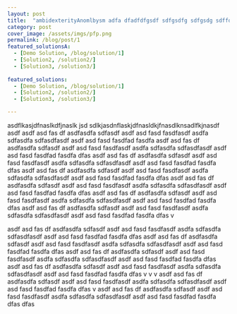 ```yaml
---
layout: post
title:  "ambidexterityAnomlbysm adfa dfadfdfgsdf sdfgsdfg sdfgsdg sdffdg sdfd"
category: post
cover_image: /assets/imgs/pfp.png
permalink: /blog/post/1
featured_solutionsA:
  - [Demo Solution, /blog/solution/1]
  - [Solution2, /solution2/]
  - [Solution3, /solution3/]
  
featured_solutions:
  - [Demo Solution, /blog/solution/1]
  - [Solution2, /solution2/]
  - [Solution3, /solution3/]

---
```



asdflkasjdfnaslkdfjnaslk jsd sdlkjasdnflaskjdfnasldkjfnasdlknsadlfkjnasdf
asdf
asdf
asd
fas
df
asdfasdfa
sdfasdf
asdf
asd
fasd
fasdfasdf
asdfa
sdfasdfa
sdfasdfasdf
asdf
asd
fasd
fasdfad
fasdfa
asdf
asd
fas
df
asdfasdfa
sdfasdf
asdf
asd
fasd
fasdfasdf
asdfa
sdfasdfa
sdfasdfasdf
asdf
asd
fasd
fasdfad
fasdfa
dfas
asdf
asd
fas
df
asdfasdfa
sdfasdf
asdf
asd
fasd
fasdfasdf
asdfa
sdfasdfa
sdfasdfasdf
asdf
asd
fasd
fasdfad
fasdfa
dfas
asdf
asd
fas
df
asdfasdfa
sdfasdf
asdf
asd
fasd
fasdfasdf
asdfa
sdfasdfa
sdfasdfasdf
asdf
asd
fasd
fasdfad
fasdfa
dfas
asdf
asd
fas
df
asdfasdfa
sdfasdf
asdf
asd
fasd
fasdfasdf
asdfa
sdfasdfa
sdfasdfasdf
asdf
asd
fasd
fasdfad
fasdfa
dfas
asdf
asd
fas
df
asdfasdfa
sdfasdf
asdf
asd
fasd
fasdfasdf
asdfa
sdfasdfa
sdfasdfasdf
asdf
asd
fasd
fasdfad
fasdfa
dfas
asdf
asd
fas
df
asdfasdfa
sdfasdf
asdf
asd
fasd
fasdfasdf
asdfa
sdfasdfa
sdfasdfasdf
asdf
asd
fasd
fasdfad
fasdfa
dfas
v

asdf
asd
fas
df
asdfasdfa
sdfasdf
asdf
asd
fasd
fasdfasdf
asdfa
sdfasdfa
sdfasdfasdf
asdf
asd
fasd
fasdfad
fasdfa
dfas
asdf
asd
fas
df
asdfasdfa
sdfasdf
asdf
asd
fasd
fasdfasdf
asdfa
sdfasdfa
sdfasdfasdf
asdf
asd
fasd
fasdfad
fasdfa
dfas
asdf
asd
fas
df
asdfasdfa
sdfasdf
asdf
asd
fasd
fasdfasdf
asdfa
sdfasdfa
sdfasdfasdf
asdf
asd
fasd
fasdfad
fasdfa
dfas
asdf
asd
fas
df
asdfasdfa
sdfasdf
asdf
asd
fasd
fasdfasdf
asdfa
sdfasdfa
sdfasdfasdf
asdf
asd
fasd
fasdfad
fasdfa
dfas
v
v
v
asdf
asd
fas
df
asdfasdfa
sdfasdf
asdf
asd
fasd
fasdfasdf
asdfa
sdfasdfa
sdfasdfasdf
asdf
asd
fasd
fasdfad
fasdfa
dfas
v
asdf
asd
fas
df
asdfasdfa
sdfasdf
asdf
asd
fasd
fasdfasdf
asdfa
sdfasdfa
sdfasdfasdf
asdf
asd
fasd
fasdfad
fasdfa
dfas
dfas